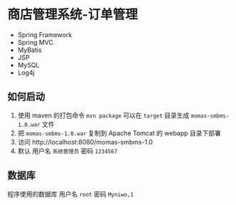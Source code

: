 # 商店管理系统-订单管理

- Spring Framework
- Spring MVC
- MyBatis
- JSP
- MySQL
- Log4j

## 如何启动

1. 使用 maven 的打包命令 `mvn package` 可以在 `target` 目录生成 `momas-smbms-1.0.war` 文件
2. 把 `momas-smbms-1.0.war` 复制到 Apache Tomcat 的 webapp 目录下部署
3. 访问 http://localhost:8080/momas-smbms-1.0
4. 默认 用户名 `系统管理员` 密码 `1234567`

## 数据库

程序使用的数据库 用户名 `root` 密码 `Myniwo,1`
